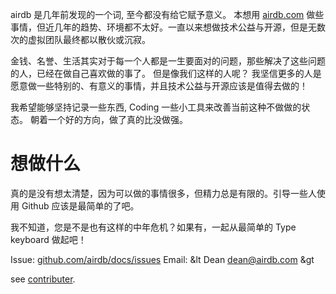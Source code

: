 
airdb 是几年前发现的一个词, 至今都没有给它赋予意义。 本想用 [airdb.com](http://airdb.com/index.html) 做些事情，但近几年的趋势、环境都不太好。一直以来想做技术公益与开源，但是无数次的虚拟团队最终都以散伙或沉寂。

金钱、名誉、生活其实对于每一个人都是一生要面对的问题，那些解决了这些问题的人，已经在做自己喜欢做的事了。 但是像我们这样的人呢？ 我坚信更多的人是愿意做一些特别的、有意义的事情，并且技术公益与开源应该是值得去做的！

我希望能够坚持记录一些东西, Coding 一些小工具来改善当前这种不做做的状态。 朝着一个好的方向，做了真的比没做强。

想做什么
===================

真的是没有想太清楚，因为可以做的事情很多，但精力总是有限的。引导一些人使用 Github 应该是最简单的了吧。

我不知道，您是不是也有这样的中年危机？如果有，一起从最简单的 Type keyboard 做起吧！

Issue:  [github.com/airdb/docs/issues](github.com/airdb/docs/issues)
Email:  &lt Dean dean@airdb.com &gt

see [contributer](02_practice.md).
